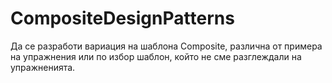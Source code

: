 # CompositeDesignPatterns

Да се разработи вариация на шаблона Composite, различна от примера на упражнения или по избор шаблон, който не сме разглеждали на упражненията.

